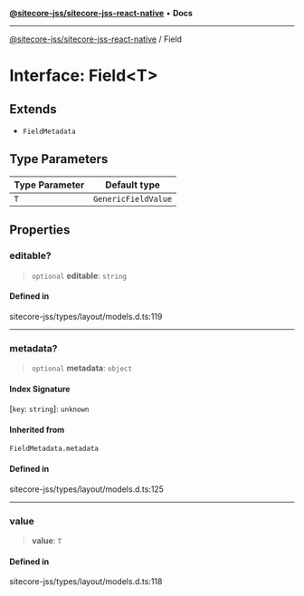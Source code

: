 [**@sitecore-jss/sitecore-jss-react-native**](../README.md) • **Docs**

***

[@sitecore-jss/sitecore-jss-react-native](../README.md) / Field

# Interface: Field\<T\>

## Extends

- `FieldMetadata`

## Type Parameters

| Type Parameter | Default type |
| ------ | ------ |
| `T` | `GenericFieldValue` |

## Properties

### editable?

> `optional` **editable**: `string`

#### Defined in

sitecore-jss/types/layout/models.d.ts:119

***

### metadata?

> `optional` **metadata**: `object`

#### Index Signature

 \[`key`: `string`\]: `unknown`

#### Inherited from

`FieldMetadata.metadata`

#### Defined in

sitecore-jss/types/layout/models.d.ts:125

***

### value

> **value**: `T`

#### Defined in

sitecore-jss/types/layout/models.d.ts:118
